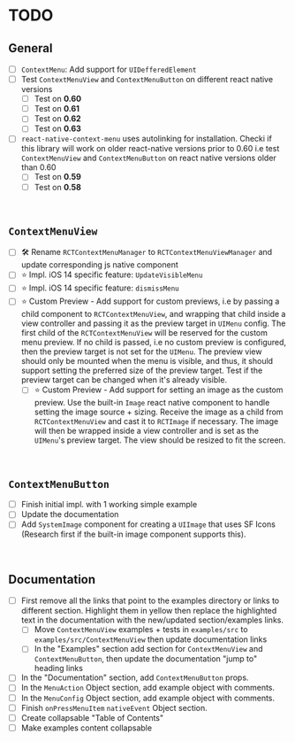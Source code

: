 # TODO

## General
- [ ] `ContextMenu`: Add support for `UIDefferedElement`
- [ ] Test `ContextMenuView` and `ContextMenuButton` on different react native versions
	- [ ] Test on **0.60**
	- [ ] Test on **0.61**
	- [ ] Test on **0.62**
	- [ ] Test on **0.63**
- [ ] `react-native-context-menu` uses autolinking for installation. Checki if this library will work on older react-native versions prior to 0.60 i.e test `ContextMenuView` and `ContextMenuButton` on react native versions older than 0.60
	- [ ] Test on **0.59**
	- [ ] Test on **0.58**

<br>

## `ContextMenuView`
- [ ] 🛠 Rename `RCTContextMenuManager` to `RCTContextMenuViewManager` and update corresponding js native component
- [ ] ⭐️ Impl. iOS 14 specific feature: `UpdateVisibleMenu`
- [ ] ⭐️ Impl. iOS 14 specific feature: `dismissMenu`
- [ ] ⭐️ Custom Preview - Add support for custom previews, i.e by passing a child component to `RCTContextMenuView`, and wrapping that child inside a view controller and passing it as the preview target in `UIMenu` config. The first child of the `RCTContextMenuView` will be reserved for the custom menu preview. If no child is passed, i.e no custom preview is configured, then the preview target is not set for the `UIMenu`. The preview view should only be mounted when the menu is visible, and thus, it should support setting the preferred size of the preview target. Test if the preview target can be changed when it's already visible.
	- [ ] ⭐️ Custom Preview - Add support for setting an image as the custom preview. Use the built-in `Image` react native component to handle setting the image source + sizing. Receive the image as a child from `RCTContextMenuView` and cast it to `RCTImage` if necessary. The image will then be wrapped inside a view controller and is set as the `UIMenu`'s preview target. The view should be resized to fit the screen.

<br>

## `ContextMenuButton`
- [ ] Finish initial impl. with 1 working simple example
- [ ] Update the documentation
- [ ] Add `SystemImage` component for creating a `UIImage` that uses SF Icons (Research first if the built-in image component supports this).

<br>

## Documentation
- [ ] First remove all the links that point to the examples directory or links to different section. Highlight them in yellow then replace the highlighted text in the documentation with the new/updated section/examples links.
	- [ ] Move `ContextMenuView` examples + tests in `examples/src` to `examples/src/ContextMenuView` then update documentation links
	- [ ] In the "Examples" section add section for `ContextMenuView` and `ContextMenuButton`, then update the documentation "jump to" heading links
- [ ] In the "Documentation" section, add `ContextMenuButton` props.
- [ ] In the `MenuAction` Object section, add example object with comments.
- [ ] In the `MenuConfig` Object section, add example object with comments.
- [ ] Finish `onPressMenuItem` `nativeEvent` Object section.
- [ ] Create collapsable "Table of Contents"
- [ ] Make examples content collapsable